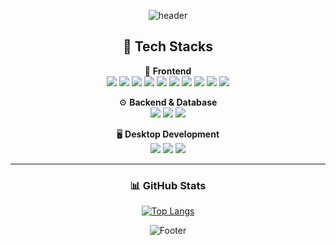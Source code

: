 <div align="center">

![header](https://capsule-render.vercel.app/api?type=transparent&height=150&text=Hakuna%20Matata&fontSize=50&fontColor=00C2FF&animation=fadeIn&fontAlignY=50)

## 🚀 Tech Stacks  
🎨 **Frontend**  
<img src="https://img.shields.io/badge/JavaScript-F7DF1E?style=flat&logo=JavaScript&logoColor=black"/>
<img src="https://img.shields.io/badge/TypeScript-3178C6?style=flat&logo=TypeScript&logoColor=white"/>
<img src="https://img.shields.io/badge/React-61DAFB?style=flat&logo=React&logoColor=black"/>
<img src="https://img.shields.io/badge/Redux-764ABC?style=flat&logo=Redux&logoColor=white"/>
<img src="https://img.shields.io/badge/ReactQuery-FF4154?style=flat&logo=ReactQuery&logoColor=white"/>
<img src="https://img.shields.io/badge/Vue.js-4FC08D?style=flat&logo=Vue.js&logoColor=white"/>
<img src="https://img.shields.io/badge/ReactNative-61DAFB?style=flat&logo=react&logoColor=black"/>
<img src="https://img.shields.io/badge/Flutter-02569B?style=flat&logo=Flutter&logoColor=white"/>
<img src="https://img.shields.io/badge/CSS3-1572B6?style=flat&logo=CSS3&logoColor=white"/>
<img src="https://img.shields.io/badge/StyledComponents-DB7093?style=flat&logo=styled-components&logoColor=white"/>

⚙️ **Backend & Database**  
<img src="https://img.shields.io/badge/NestJs-E0234E?style=flat&logo=NestJs&logoColor=white"/>
<img src="https://img.shields.io/badge/Node.js-339933?style=flat&logo=Node.js&logoColor=white"/>
<img src="https://img.shields.io/badge/MicrosoftSQLServer-CC2927?style=flat&logo=MicrosoftSQLServer&logoColor=white"/> 

🖥 **Desktop Development**  
<img src="https://img.shields.io/badge/CSharp-239120?style=flat&logo=CSharp&logoColor=white"/> 
<img src="https://img.shields.io/badge/WPF-5C2D91?style=flat&logo=Windows&logoColor=white"/> 
<img src="https://img.shields.io/badge/WinForms-0078D6?style=flat&logo=Windows&logoColor=white"/> 

---

### 📊 GitHub Stats  
[![Top Langs](https://github-readme-stats.vercel.app/api/top-langs/?username=llllling&layout=compact&theme=tokyonight&hide_border=true)](https://github.com/llllling/github-readme-stats)

![Footer](https://capsule-render.vercel.app/api?type=transparent&height=100&text=Keep%20Coding!&fontSize=30&fontColor=00C2FF&animation=fadeIn&fontAlignY=50)

</div>
